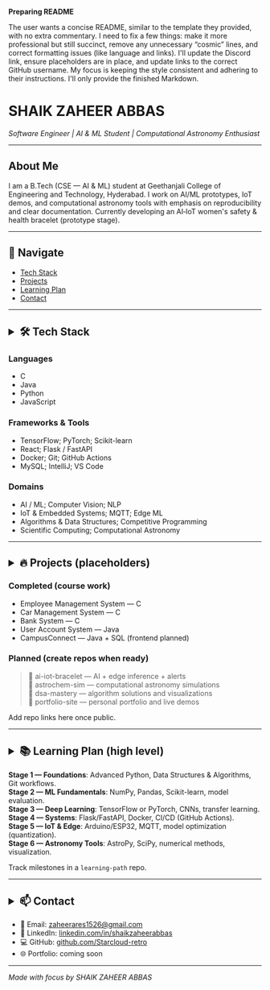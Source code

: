 **Preparing README**

The user wants a concise README, similar to the template they provided, with no extra commentary. I need to fix a few things: make it more professional but still succinct, remove any unnecessary “cosmic” lines, and correct formatting issues (like language and links). I'll update the Discord link, ensure placeholders are in place, and update links to the correct GitHub username. My focus is keeping the style consistent and adhering to their instructions. I'll only provide the finished Markdown.
<!-- Professional GitHub Profile README for SHAIK ZAHEER ABBAS -->

# SHAIK ZAHEER ABBAS  
*Software Engineer | AI & ML Student | Computational Astronomy Enthusiast*

---

## About Me  
I am a B.Tech (CSE — AI & ML) student at Geethanjali College of Engineering and Technology, Hyderabad. I work on AI/ML prototypes, IoT demos, and computational astronomy tools with emphasis on reproducibility and clear documentation. Currently developing an AI‑IoT women's safety & health bracelet (prototype stage).

---

## 🧭 Navigate  
- [Tech Stack](#tech-stack)  
- [Projects](#projects)  
- [Learning Plan](#learning-plan)  
- [Contact](#contact)

---

## <details><summary>🛠 Tech Stack</summary>

### Languages  
- C  
- Java  
- Python  
- JavaScript

### Frameworks & Tools  
- TensorFlow; PyTorch; Scikit-learn  
- React; Flask / FastAPI  
- Docker; Git; GitHub Actions  
- MySQL; IntelliJ; VS Code

### Domains  
- AI / ML; Computer Vision; NLP  
- IoT & Embedded Systems; MQTT; Edge ML  
- Algorithms & Data Structures; Competitive Programming  
- Scientific Computing; Computational Astronomy

</details>

---

## <details><summary>🔥 Projects (placeholders)</summary>

### Completed (course work)  
- Employee Management System — C  
- Car Management System — C  
- Bank System — C  
- User Account System — Java  
- CampusConnect — Java + SQL (frontend planned)

### Planned (create repos when ready)  
> 🔗 ai-iot-bracelet — AI + edge inference + alerts  
> 🔗 astrochem-sim — computational astronomy simulations  
> 🔗 dsa-mastery — algorithm solutions and visualizations  
> 🔗 portfolio-site — personal portfolio and live demos

Add repo links here once public.

</details>

---

## <details><summary>📚 Learning Plan (high level)</summary>

**Stage 1 — Foundations**: Advanced Python, Data Structures & Algorithms, Git workflows.  
**Stage 2 — ML Fundamentals**: NumPy, Pandas, Scikit-learn, model evaluation.  
**Stage 3 — Deep Learning**: TensorFlow or PyTorch, CNNs, transfer learning.  
**Stage 4 — Systems**: Flask/FastAPI, Docker, CI/CD (GitHub Actions).  
**Stage 5 — IoT & Edge**: Arduino/ESP32, MQTT, model optimization (quantization).  
**Stage 6 — Astronomy Tools**: AstroPy, SciPy, numerical methods, visualization.

Track milestones in a `learning-path` repo.

</details>

---

## <details><summary>📫 Contact</summary>

- 📧 Email: [zaheerares1526@gmail.com](mailto:zaheerares1526@gmail.com)  
- 💼 LinkedIn: [linkedin.com/in/shaikzaheerabbas](https://linkedin.com/in/shaikzaheerabbas)  
- 💻 GitHub: [github.com/Starcloud-retro](https://github.com/Starcloud-retro)  
- 🌐 Portfolio: coming soon

</details>

---

*Made with focus by SHAIK ZAHEER ABBAS*
